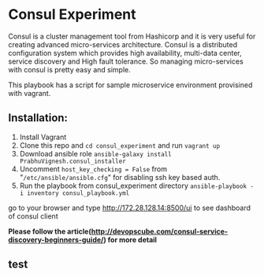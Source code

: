 # Consul Experiment

Consul is a cluster management tool from Hashicorp and it is very useful for creating advanced micro-services architecture. Consul is a distributed configuration system which provides high availability, multi-data center, service discovery and High fault tolerance. So managing micro-services with consul is pretty easy and simple.

This playbook has a script for sample microservice environment provisined with vagrant.
## Installation:

1. Install Vagrant
2. Clone this repo and `cd consul_experiment` and run `vagrant up`
3. Download ansible role `ansible-galaxy install PrabhuVignesh.consul_installer`
5. Uncomment `host_key_checking = False` from "`/etc/ansible/ansible.cfg`" for disabling ssh key based auth.
4. Run the playbook from consul_experiment directory `ansible-playbook -i inventory consul_playbook.yml`

go to your browser and type http://172.28.128.14:8500/ui to see dashboard of consul client

**Please follow the article(http://devopscube.com/consul-service-discovery-beginners-guide/) for more detail**


## test
